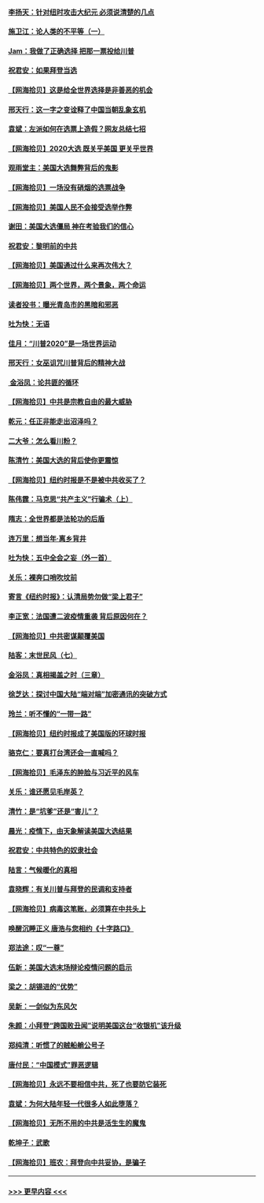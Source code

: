 #### [李扬天：针对纽时攻击大纪元 必须说清楚的几点](../pages/nsc993/n12536001.md?t=11100002) 
#### [施卫江：论人类的不平等（一）](../pages/nsc993/n12535700.md?t=11100002) 
#### [Jam：我做了正确选择 把那一票投给川普](../pages/nsc993/n12535743.md?t=11100002) 
#### [祝君安：如果拜登当选](../pages/nsc993/n12535726.md?t=11100002) 
#### [【网海拾贝】这是给全世界选择是非善恶的机会](../pages/nsc993/n12535061.md?t=11100002) 
#### [邢天行：这一字之变诠释了中国当朝乱象玄机](../pages/nsc993/n12533446.md?t=11100002) 
#### [袁斌：左派如何在选票上造假？网友总结七招](../pages/nsc993/n12533180.md?t=11100002) 
#### [【网海拾贝】2020大选 既关乎美国 更关乎世界](../pages/nsc993/n12533161.md?t=11100002) 
#### [观雨堂主：美国大选舞弊背后的鬼影](../pages/nsc993/n12533153.md?t=11100002) 
#### [【网海拾贝】一场没有硝烟的选票战争](../pages/nsc993/n12531883.md?t=11100002) 
#### [【网海拾贝】美国人民不会接受选举作弊](../pages/nsc993/n12528850.md?t=11100002) 
#### [谢田：美国大选僵局 神在考验我们的信心](../pages/nsc993/n12527932.md?t=11100002) 
#### [祝君安：黎明前的中共](../pages/nsc993/n12524071.md?t=11100002) 
#### [【网海拾贝】美国通过什么来再次伟大？](../pages/nsc993/n12523844.md?t=11100002) 
#### [【网海拾贝】两个世界，两个景象，两个命运](../pages/nsc993/n12521419.md?t=11100002) 
#### [读者投书：曝光青岛市的黑暗和邪恶](../pages/nsc993/n12520988.md?t=11100002) 
#### [吐为快：无语](../pages/nsc993/n12518588.md?t=11100002) 
#### [佳月：“川普2020”是一场世界运动](../pages/nsc993/n12518581.md?t=11100002) 
#### [邢天行：女巫诅咒川普背后的精神大战](../pages/nsc993/n12517257.md?t=11100002) 
#### [ 金浴凤：论共匪的循环](../pages/nsc993/n12517133.md?t=11100002) 
#### [【网海拾贝】中共是宗教自由的最大威胁](../pages/nsc993/n12516879.md?t=11100002) 
#### [乾元：任正非能走出沼泽吗？](../pages/nsc993/n12515831.md?t=11100002) 
#### [二大爷：怎么看川粉？](../pages/nsc993/n12515820.md?t=11100002) 
#### [陈清竹：美国大选的背后使你更震惊](../pages/nsc993/n12515589.md?t=11100002) 
#### [【网海拾贝】纽约时报是不是被中共收买了？](../pages/nsc993/n12515122.md?t=11100002) 
#### [陈伟霆：马克思“共产主义”行骗术（上）](../pages/nsc993/n12510217.md?t=11100002) 
#### [隋志：全世界都是法轮功的后盾](../pages/nsc993/n12510636.md?t=11100002) 
#### [连万里：想当年‧离乡背井](../pages/nsc993/n12510623.md?t=11100002) 
#### [吐为快：五中全会之妄（外一首）](../pages/nsc993/n12510470.md?t=11100002) 
#### [关乐：裸奔口哨吹坟前](../pages/nsc993/n12510403.md?t=11100002) 
#### [寄言《纽约时报》：认清局势勿做“梁上君子”](../pages/nsc993/n12510042.md?t=11100002) 
#### [李正宽：法国遭二波疫情重袭 背后原因何在？](../pages/nsc993/n12509971.md?t=11100002) 
#### [【网海拾贝】中共密谋颠覆美国](../pages/nsc993/n12509816.md?t=11100002) 
#### [陆客：末世民风（七）](../pages/nsc993/n12507822.md?t=11100002) 
#### [金浴凤：真相揭盖之时（三章）](../pages/nsc993/n12507804.md?t=11100002) 
#### [徐芝达：探讨中国大陆“端对端”加密通讯的突破方式](../pages/nsc993/n12507682.md?t=11100002) 
#### [玲兰：听不懂的“一带一路”](../pages/nsc993/n12507669.md?t=11100002) 
#### [【网海拾贝】纽约时报成了美国版的环球时报](../pages/nsc993/n12507053.md?t=11100002) 
#### [骆克仁：要真打台湾还会一直喊吗？](../pages/nsc993/n12506843.md?t=11100002) 
#### [【网海拾贝】毛泽东的肿脸与习近平的风车](../pages/nsc993/n12504537.md?t=11100002) 
#### [关乐：谁还愿见毛岸英？](../pages/nsc993/n12503866.md?t=11100002) 
#### [清竹：是“坑爹”还是“害儿”？](../pages/nsc993/n12503034.md?t=11100002) 
#### [晨光：疫情下，由天象解读美国大选结果](../pages/nsc993/n12502536.md?t=11100002) 
#### [祝君安：中共特色的奴隶社会](../pages/nsc993/n12501529.md?t=11100002) 
#### [陆言：气候暖化的真相](../pages/nsc993/n12501183.md?t=11100002) 
#### [袁晓辉：有关川普与拜登的民调和支持者](../pages/nsc993/n12500433.md?t=11100002) 
#### [【网海拾贝】病毒这笔账，必须算在中共头上](../pages/nsc993/n12500320.md?t=11100002) 
#### [唤醒沉睡正义 唐浩与您相约《十字路口》](../pages/nsc993/n12497980.md?t=11100002) 
#### [郑法途：叹“一尊”](../pages/nsc993/n12498837.md?t=11100002) 
#### [伍新：美国大选末场辩论疫情问题的启示](../pages/nsc993/n12498829.md?t=11100002) 
#### [梁之：胡锡进的“优势”](../pages/nsc993/n12498780.md?t=11100002) 
#### [吴新：一剑似为东风欠](../pages/nsc993/n12498772.md?t=11100002) 
#### [朱颜：小拜登“跨国败丑闻”说明美国这台“收银机”该升级](../pages/nsc993/n12498731.md?t=11100002) 
#### [郑纯清：听惯了的贼船艄公号子](../pages/nsc993/n12498721.md?t=11100002) 
#### [唐付民：“中国模式”罪恶逻辑](../pages/nsc993/n12498310.md?t=11100002) 
#### [【网海拾贝】永远不要相信中共，死了也要防它装死](../pages/nsc993/n12498162.md?t=11100002) 
#### [袁斌：为何大陆年轻一代很多人如此堕落？](../pages/nsc993/n12495696.md?t=11100002) 
#### [【网海拾贝】无所不用的中共是活生生的魔鬼](../pages/nsc993/n12495621.md?t=11100002) 
#### [乾坤子：武歌](../pages/nsc993/n12493391.md?t=11100002) 
#### [【网海拾贝】班农：拜登向中共妥协，是骗子](../pages/nsc993/n12492877.md?t=11100002) 

----
#### [ >>> 更早内容 <<< ](../indexes/nsc993-earlier.md)
